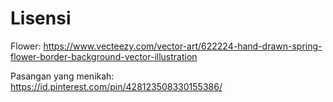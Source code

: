 # Lisensi

Flower: <https://www.vecteezy.com/vector-art/622224-hand-drawn-spring-flower-border-background-vector-illustration>

Pasangan yang menikah: <https://id.pinterest.com/pin/428123508330155386/>
